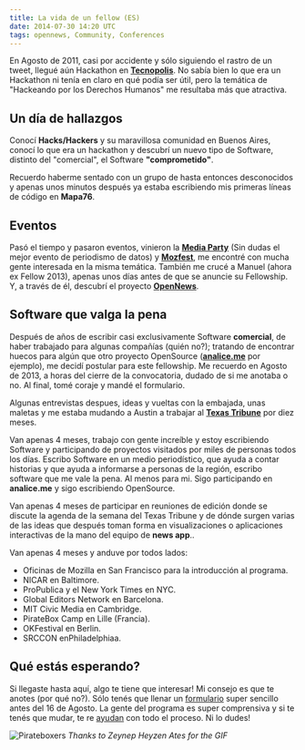 ```yaml
---
title: La vida de un fellow (ES)
date: 2014-07-30 14:20 UTC
tags: opennews, Community, Conferences
---
```


En Agosto de 2011, casi por accidente y sólo siguiendo el rastro de un tweet, llegué aún Hackathon en **[Tecnopolis](http://tecnopolis.ar)**. No sabía bien lo que era un Hackathon ni tenía en claro en qué podía ser útil, pero la temática de "Hackeando por los Derechos Humanos" me resultaba más que atractiva.

## Un día de hallazgos
Conocí **Hacks/Hackers** y su maravillosa comunidad en Buenos Aires, conocí lo que era un hackathon y descubrí un nuevo tipo de Software, distinto del "comercial", el Software **"comprometido"**.

Recuerdo haberme sentado con un grupo de hasta entonces desconocidos y apenas unos minutos después ya estaba escribiendo mis primeras líneas de código en **Mapa76**.

## Eventos
Pasó el tiempo y pasaron eventos, vinieron la **[Media Party](http://mediaparty.info/)** (Sin dudas el mejor evento de periodismo de datos) y **[Mozfest](http://2014.mozillafestival.org/)**, me encontré con mucha gente interesada en la misma temática. También me crucé a Manuel (ahora ex Fellow 2013), apenas unos días antes de que se anuncie su Fellowship. Y, a través de él, descubrí el proyecto **[OpenNews](http://opennews.org/)**.

## Software que valga la pena
Después de años de escribir casi exclusivamente Software **comercial**, de haber trabajado para algunas compañías (quién no?); tratando de encontrar huecos para algún que otro proyecto OpenSource (**[analice.me](http://analice.me/)** por ejemplo), me decidí postular para este fellowship. Me recuerdo en Agosto de 2013, a horas del cierre de la convocatoria, dudado de si me anotaba o no. Al final, tomé coraje y mandé el formulario.

Algunas entrevistas despues, ideas y vueltas con la embajada, unas maletas y me estaba mudando a Austin a trabajar al **[Texas Tribune](http://analice.me/)** por diez meses.

Van apenas 4 meses, trabajo con gente increíble y estoy escribiendo Software y participando de proyectos visitados por miles de personas todos los días. Escribo Software en un medio periodístico, que ayuda a contar historias y que ayuda a informarse a personas de la región, escribo software que me vale la pena. Al menos para mi. Sigo participando en **analice.me** y sigo escribiendo OpenSource.

Van apenas 4 meses de participar en reuniones de edición donde se discute la agenda de la semana del Texas Tribune y de dónde surgen varias de las ideas que después toman forma en visualizaciones o aplicaciones interactivas de la mano del equipo de **news app**..

Van apenas 4 meses y anduve por todos lados:

* Oficinas de Mozilla en San Francisco para la introducción al programa.
* NICAR en Baltimore.
* ProPublica y el New York Times en NYC.
* Global Editors Network en Barcelona.
* MIT Civic Media en Cambridge.
* PirateBox Camp en Lille (Francia).
* OKFestival en Berlin.
* SRCCON enPhiladelphiaa.

## Qué estás esperando?
Si llegaste hasta aquí, algo te tiene que interesar! Mi consejo es que te anotes (por qué no?). Sólo tenés que llenar un [formulario](http://opennews.org/fellowships/apply.html) super sencillo antes del 16 de Agosto. La gente del programa es super comprensiva y si te tenés que mudar, te re [ayudan](http://opennews.org/fellowships/) con todo el proceso. Ni lo dudes!

![Pirateboxers](/images/gang.gif)
*Thanks to Zeynep Heyzen Ates for the GIF*

